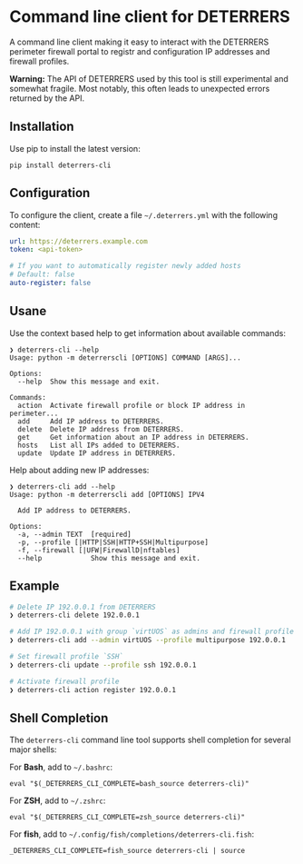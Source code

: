 # Command line client for DETERRERS

A command line client making it easy to interact with the DETERRERS perimeter
firewall portal to registr and configuration IP addresses and firewall
profiles.

**Warning:** The API of DETERRERS used by this tool is still experimental and somewhat fragile.
Most notably, this often leads to unexpected errors returned by the API.


## Installation

Use pip to install the latest version:

```
pip install deterrers-cli
```

## Configuration

To configure the client, create a file `~/.deterrers.yml` with the following content:

```yaml
url: https://deterrers.example.com
token: <api-token>

# If you want to automatically register newly added hosts
# Default: false
auto-register: false
```

## Usane

Use the context based help to get information about available commands:

```
❯ deterrers-cli --help
Usage: python -m deterrerscli [OPTIONS] COMMAND [ARGS]...

Options:
  --help  Show this message and exit.

Commands:
  action  Activate firewall profile or block IP address in perimeter...
  add     Add IP address to DETERRERS.
  delete  Delete IP address from DETERRERS.
  get     Get information about an IP address in DETERRERS.
  hosts   List all IPs added to DETERRERS.
  update  Update IP address in DETERRERS.
```

Help about adding new IP addresses:

```
❯ deterrers-cli add --help
Usage: python -m deterrerscli add [OPTIONS] IPV4

  Add IP address to DETERRERS.

Options:
  -a, --admin TEXT  [required]
  -p, --profile [|HTTP|SSH|HTTP+SSH|Multipurpose]
  -f, --firewall [|UFW|FirewallD|nftables]
  --help            Show this message and exit.
```

## Example

```sh
# Delete IP 192.0.0.1 from DETERRERS
❯ deterrers-cli delete 192.0.0.1

# Add IP 192.0.0.1 with group `virtUOS` as admins and firewall profile `Multipurpose`
❯ deterrers-cli add --admin virtUOS --profile multipurpose 192.0.0.1

# Set firewall profile `SSH`
❯ deterrers-cli update --profile ssh 192.0.0.1

# Activate firewall profile
❯ deterrers-cli action register 192.0.0.1
```


## Shell Completion

The `deterrers-cli` command line tool supports shell completion for several major shells:

For **Bash**, add to `~/.bashrc`:

```
eval "$(_DETERRERS_CLI_COMPLETE=bash_source deterrers-cli)"
```

For **ZSH**, add to `~/.zshrc`:

```
eval "$(_DETERRERS_CLI_COMPLETE=zsh_source deterrers-cli)"
```

For **fish**, add to `~/.config/fish/completions/deterrers-cli.fish`:

```
_DETERRERS_CLI_COMPLETE=fish_source deterrers-cli | source
```
